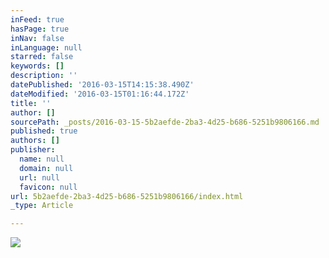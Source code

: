 ```yaml
---
inFeed: true
hasPage: true
inNav: false
inLanguage: null
starred: false
keywords: []
description: ''
datePublished: '2016-03-15T14:15:38.490Z'
dateModified: '2016-03-15T01:16:44.172Z'
title: ''
author: []
sourcePath: _posts/2016-03-15-5b2aefde-2ba3-4d25-b686-5251b9806166.md
published: true
authors: []
publisher:
  name: null
  domain: null
  url: null
  favicon: null
url: 5b2aefde-2ba3-4d25-b686-5251b9806166/index.html
_type: Article

---
```

![](https://the-grid-user-content.s3-us-west-2.amazonaws.com/4d32ee37-2fd8-4123-a2d6-d6099fc12b84.jpg)
